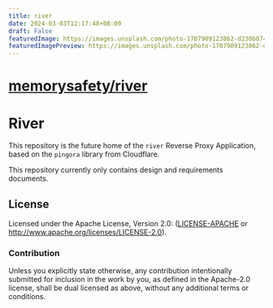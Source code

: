```yaml
---
title: river
date: 2024-03-03T12:17:48+08:00
draft: False
featuredImage: https://images.unsplash.com/photo-1707909123862-d230b874c073?ixid=M3w0NjAwMjJ8MHwxfHJhbmRvbXx8fHx8fHx8fDE3MDk0MzkzNjF8&ixlib=rb-4.0.3
featuredImagePreview: https://images.unsplash.com/photo-1707909123862-d230b874c073?ixid=M3w0NjAwMjJ8MHwxfHJhbmRvbXx8fHx8fHx8fDE3MDk0MzkzNjF8&ixlib=rb-4.0.3
---
```


# [memorysafety/river](https://github.com/memorysafety/river)

# River

This repository is the future home of the `river` Reverse Proxy Application,
based on the `pingora` library from Cloudflare.

This repository currently only contains design and requirements documents.

## License

Licensed under the Apache License, Version 2.0: ([LICENSE-APACHE](./LICENSE-APACHE)
or <http://www.apache.org/licenses/LICENSE-2.0>).

### Contribution

Unless you explicitly state otherwise, any contribution intentionally submitted
for inclusion in the work by you, as defined in the Apache-2.0 license, shall be
dual licensed as above, without any additional terms or conditions.
